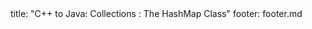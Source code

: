 <frontmatter>
title: "C++ to Java: Collections : The HashMap Class"
footer: footer.md
</frontmatter>

<include src="navbar.md" boilerplate />

<include src="unit-inPage-asFlat.md" boilerplate />